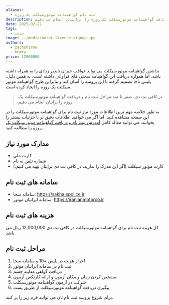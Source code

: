 ```yaml
---
aliases:
  - ثبت نام گواهینامه موتورسیکلت یک روزه
description: در کافی نت دی، صفر تا صد مراحل ثبت نام و دریافت گواهینامه موتورسیکلت یک روزه را برایتان انجام می دهیم.
date: 2025-02-21
tags:
  - خدمت
image: ../media/motor-license-signup.jpg
authors:
  - zachshirow
  - hemra
price: 12000000
---
```



نداشتن گواهینامه موتورسیکلت می تواند عواقب جبران ناپذیر زیادی را به همراه داشته باشد. اما همواره دریافت این گواهینامه سختی های فراوانی داشته است. به همین دلیل، پلیس ناجا تصمیم گرفته تا این پروسه را آسان کند و بنابراین طرح گواهینامه موتور سیکلت یک روزه را ایجاد کرده است. 

> در کافی نت دی، صفر تا صد مراحل ثبت نام و دریافت گواهینامه موتورسیکلت یک روزه را برایتان انجام می دهیم.

به طور خلاصه مهم ترین اطلاعات مورد نیاز ثبت نام برای گواهینامه موتورسیکلت را در این صفحه مشاهده کنید. اما اگر می خواهید اطلاعات دقیق تر با جزئیات بیشتر را بخوانید، می توانید مقاله کامل [آموزش ثبت نام و دریافت گواهینامه موتورسیکلت یک روزه](../blog/motor-license.md) را مطالعه کنید.

## مدارک مورد نیاز

- کارت ملی
- شماره تلفن به نام
- کارت موتور سیکلت (آگر این مدرک را ندارید، در کافی نت دی برایتان تهیه می کنیم.)
## سامانه های ثبت نام

- سامانه سخا: https://sakha.epolice.ir
- سامانه ایرانیان موتور: https://iranianmotorco.ir


## هزینه های ثبت نام

کل هزینه ثبت نام برای گواهینامه موتورسیکلت در کافی نت دی 12,000,000 ریال می باشد. 

## مراحل ثبت نام

1. احراز هویت در پلیس +10 و سامانه سخا
2. ثبت نام در سامانه ایرانیان موتور
3. دریافت گواهی معاینه چشم
4. مشخص کردن زمان و مکان آزمون و ارائه کارتکس آزمون
5. شرکت در آزمون گواهینامه موتورسیکلت
6. پیگیری دریافت گواهینامه موتورسیکلت از طریق پست

برای شروع پروسه ثبت نام تان می توانید فرم زیر را پر کنید. 